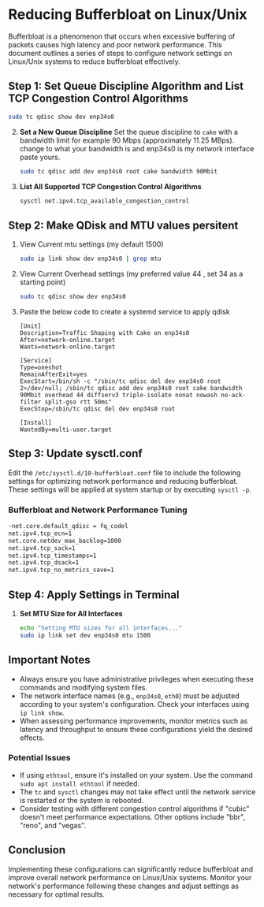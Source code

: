 # Reducing Bufferbloat on Linux/Unix

Bufferbloat is a phenomenon that occurs when excessive buffering of packets causes high latency and poor network performance. This document outlines a series of steps to configure network settings on Linux/Unix systems to reduce bufferbloat effectively.

## Step 1: Set Queue Discipline Algorithm and List TCP Congestion Control Algorithms

```bash
sudo tc qdisc show dev enp34s0
```

2. **Set a New Queue Discipline**
   Set the queue discipline to `cake` with a bandwidth limit for example 90 Mbps (approximately 11.25 MBps). change to what your bandwidth is and enp34s0 is my network interface paste yours.
   
   ```bash
   sudo tc qdisc add dev enp34s0 root cake bandwidth 90Mbit
   ```

3. **List All Supported TCP Congestion Control Algorithms**
   
   ```bash
   sysctl net.ipv4.tcp_available_congestion_control
   ```

## Step 2: Make QDisk and MTU values persitent

1. View Current mtu settings (my default 1500)
   
   ```bash
   sudo ip link show dev enp34s0 | grep mtu
   ```

2. View Current Overhead settings (my preferred value 44 , set 34 as a starting point)
   
   ```bash
   sudo tc qdisc show dev enp34s0
   ```

3. Paste the below code to create a systemd service to apply qdisk
   
   ```systemd
   [Unit]
   Description=Traffic Shaping with Cake on enp34s0 
   After=network-online.target
   Wants=network-online.target
   
   [Service]
   Type=oneshot
   RemainAfterExit=yes
   ExecStart=/bin/sh -c "/sbin/tc qdisc del dev enp34s0 root 2>/dev/null; /sbin/tc qdisc add dev enp34s0 root cake bandwidth 90Mbit overhead 44 diffserv3 triple-isolate nonat nowash no-ack-filter split-gso rtt 50ms"
   ExecStop=/sbin/tc qdisc del dev enp34s0 root
   
   [Install]
   WantedBy=multi-user.target
   ```

## Step 3: Update sysctl.conf

Edit the `/etc/sysctl.d/10-bufferbloat.conf` file to include the following settings for optimizing network performance and reducing bufferbloat. These settings will be applied at system startup or by executing `sysctl -p`.

### Bufferbloat and Network Performance Tuning

```bash
-net.core.default_qdisc = fq_codel
net.ipv4.tcp_ecn=1
net.core.netdev_max_backlog=1000
net.ipv4.tcp_sack=1
net.ipv4.tcp_timestamps=1
net.ipv4.tcp_dsack=1
net.ipv4.tcp_no_metrics_save=1

```

## Step 4: Apply Settings in Terminal

1. **Set MTU Size for All Interfaces**
   
   ```bash
   echo "Setting MTU sizes for all interfaces..."
   sudo ip link set dev enp34s0 mtu 1500
   ```

## Important Notes

- Always ensure you have administrative privileges when executing these commands and modifying system files.
- The network interface names (e.g., `enp34s0`, `eth0`) must be adjusted according to your system's configuration. Check your interfaces using `ip link show`.
- When assessing performance improvements, monitor metrics such as latency and throughput to ensure these configurations yield the desired effects.

### Potential Issues

- If using `ethtool`, ensure it's installed on your system. Use the command `sudo apt install ethtool` if needed.
- The `tc` and `sysctl` changes may not take effect until the network service is restarted or the system is rebooted.
- Consider testing with different congestion control algorithms if "cubic" doesn't meet performance expectations. Other options include "bbr", "reno", and "vegas".

## Conclusion

Implementing these configurations can significantly reduce bufferbloat and improve overall network performance on Linux/Unix systems. Monitor your network's performance following these changes and adjust settings as necessary for optimal results.
